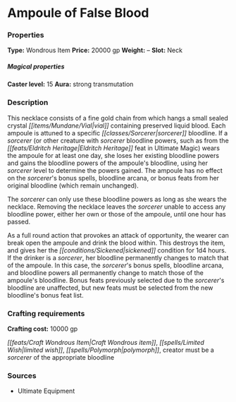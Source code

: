 ﻿---
Title: "Ampoule of False Blood"
Type: "Wondrous Item"
Price: "20000 gp"
Weight: "–"
Slot: "Neck"
Caster level: "15"
Aura: "strong transmutation"
Description: |
  "This necklace consists of a fine gold chain from which hangs a small sealed crystal vial containing preserved liquid blood. Each ampoule is attuned to a specific sorcerer bloodline. If a sorcerer (or other creature with sorcerer bloodline powers, such as from the Eldritch Heritage feat in _Ultimate Magic_) wears the ampoule for at least one day, she loses her existing bloodline powers and gains the bloodline powers of the ampoule's bloodline, using her sorcerer level to determine the powers gained. The ampoule has no effect on the sorcerer's bonus spells, bloodline arcana, or bonus feats from her original bloodline (which remain unchanged).
  The sorcerer can only use these bloodline powers as long as she wears the necklace. Removing the necklace leaves the sorcerer unable to access any bloodline power, either her own or those of the ampoule, until one hour has passed.
  As a full round action that provokes an attack of opportunity, the wearer can break open the ampoule and drink the blood within. This destroys the item, and gives her the sickened condition for 1d4 hours. If the drinker is a sorcerer, her bloodline permanently changes to match that of the ampoule. In this case, the sorcerer's bonus spells, bloodline arcana, and bloodline powers all permanently change to match those of the ampoule's bloodline. Bonus feats previously selected due to the sorcerer's bloodline are unaffected, but new feats must be selected from the new bloodline's bonus feat list."
Crafting cost: "10000 gp"
Sources: "['Ultimate Equipment']"
---

# Ampoule of False Blood

### Properties

**Type:** Wondrous Item **Price:** 20000 gp **Weight:** – **Slot:** Neck

##### Magical properties

**Caster level:** 15 **Aura:** strong transmutation

### Description

This necklace consists of a fine gold chain from which hangs a small sealed crystal _[[items/Mundane/Vial|vial]]_ containing preserved liquid blood. Each ampoule is attuned to a specific _[[classes/Sorcerer|sorcerer]]_ bloodline. If a _sorcerer_ (or other creature with _sorcerer_ bloodline powers, such as from the _[[feats/Eldritch Heritage|Eldritch Heritage]]_ feat in Ultimate Magic) wears the ampoule for at least one day, she loses her existing bloodline powers and gains the bloodline powers of the ampoule's bloodline, using her _sorcerer_ level to determine the powers gained. The ampoule has no effect on the _sorcerer_'s bonus spells, bloodline arcana, or bonus feats from her original bloodline (which remain unchanged).

The _sorcerer_ can only use these bloodline powers as long as she wears the necklace. Removing the necklace leaves the _sorcerer_ unable to access any bloodline power, either her own or those of the ampoule, until one hour has passed.

As a full round action that provokes an attack of opportunity, the wearer can break open the ampoule and drink the blood within. This destroys the item, and gives her the _[[conditions/Sickened|sickened]]_ condition for 1d4 hours. If the drinker is a _sorcerer_, her bloodline permanently changes to match that of the ampoule. In this case, the _sorcerer_'s bonus spells, bloodline arcana, and bloodline powers all permanently change to match those of the ampoule's bloodline. Bonus feats previously selected due to the _sorcerer_'s bloodline are unaffected, but new feats must be selected from the new bloodline's bonus feat list.

### Crafting requirements

**Crafting cost:** 10000 gp

_[[feats/Craft Wondrous Item|Craft Wondrous item]]_, _[[spells/Limited Wish|limited wish]]_, _[[spells/Polymorph|polymorph]]_, creator must be a _sorcerer_ of the appropriate bloodline

### Sources

* Ultimate Equipment